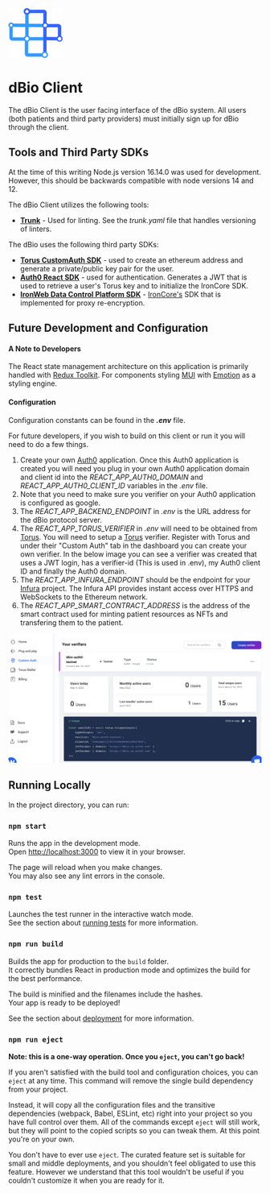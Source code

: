 ![dbio-logo](./readme-assets/logo.png)
# dBio Client

The dBio Client is the user facing interface of the dBio system. All users (both patients and third party providers) must initially sign up for dBio through the client.

## Tools and Third Party SDKs

At the time of this writing Node.js version 16.14.0 was used for development. However, this should be backwards compatible with node versions 14 and 12.

The dBio Client utilizes the following tools:
- **[Trunk](https://trunk.io/)** - Used for linting. See the _trunk.yaml_ file that handles versioning of linters.

The dBio uses the following third party SDKs:
- **[Torus CustomAuth SDK](https://docs.tor.us/customauth/get-started)** - used to create an ethereum address and generate a private/public key pair for the user.
- **[Auth0 React SDK](https://auth0.com/docs/libraries/auth0-react)** - used for authentication. Generates a JWT that is used to retrieve a user's Torus key and to initialize the IronCore SDK.
- **[IronWeb Data Control Platform SDK](https://ironcorelabs.com/docs/data-control-platform/javascript/react/)** - [IronCore's](https://ironcorelabs.com/) SDK that is implemented for proxy re-encryption.

## Future Development and Configuration

#### **A Note to Developers**
The React state management architecture on this application is primarily handled with [Redux Toolkit](https://redux-toolkit.js.org/). For components styling [MUI](https://mui.com/) with [Emotion](https://emotion.sh/docs/introduction) as a styling engine.

#### **Configuration**

Configuration constants can be found in the **_.env_** file.

For future developers, if you wish to build on this client or run it you will need to do a few things.

1. Create your own [Auth0](https://auth0.com/) application. Once this Auth0 application is created you will need you plug in your own Auth0 application domain and client id into the *REACT_APP_AUTH0_DOMAIN* and *REACT_APP_AUTH0_CLIENT_ID* variables in the *.env* file.
2. Note that you need to make sure you verifier on your Auth0 application is configured as google.
3. The *REACT_APP_BACKEND_ENDPOINT* in *.env* is the URL address for the dBio protocol server.
4. The *REACT_APP_TORUS_VERIFIER* in *.env* will need to be obtained from [Torus](tor.us). You will need to setup a [Torus](tor.us) verifier. Register with Torus and under their "Custom Auth" tab in the dashboard you can create your own verifier. In the below image you can see a verifier was created that uses a JWT login, has a verifier-id (This is used in .env), my Auth0 client ID and finally the Auth0 domain.
5. The *REACT_APP_INFURA_ENDPOINT* should be the endpoint for your [Infura](https://infura.io/) project. The Infura API provides instant access over HTTPS and WebSockets to the Ethereum network.
6. The *REACT_APP_SMART_CONTRACT_ADDRESS* is the address of the smart contract used for minting patient resources as NFTs and transfering them to the patient. 

![torus-example](./readme-assets/torus.png)

## Running Locally

In the project directory, you can run:

### `npm start`

Runs the app in the development mode.\
Open [http://localhost:3000](http://localhost:3000) to view it in your browser.

The page will reload when you make changes.\
You may also see any lint errors in the console.

### `npm test`

Launches the test runner in the interactive watch mode.\
See the section about [running tests](https://facebook.github.io/create-react-app/docs/running-tests) for more information.

### `npm run build`

Builds the app for production to the `build` folder.\
It correctly bundles React in production mode and optimizes the build for the best performance.

The build is minified and the filenames include the hashes.\
Your app is ready to be deployed!

See the section about [deployment](https://facebook.github.io/create-react-app/docs/deployment) for more information.

### `npm run eject`

**Note: this is a one-way operation. Once you `eject`, you can't go back!**

If you aren't satisfied with the build tool and configuration choices, you can `eject` at any time. This command will remove the single build dependency from your project.

Instead, it will copy all the configuration files and the transitive dependencies (webpack, Babel, ESLint, etc) right into your project so you have full control over them. All of the commands except `eject` will still work, but they will point to the copied scripts so you can tweak them. At this point you're on your own.

You don't have to ever use `eject`. The curated feature set is suitable for small and middle deployments, and you shouldn't feel obligated to use this feature. However we understand that this tool wouldn't be useful if you couldn't customize it when you are ready for it.

